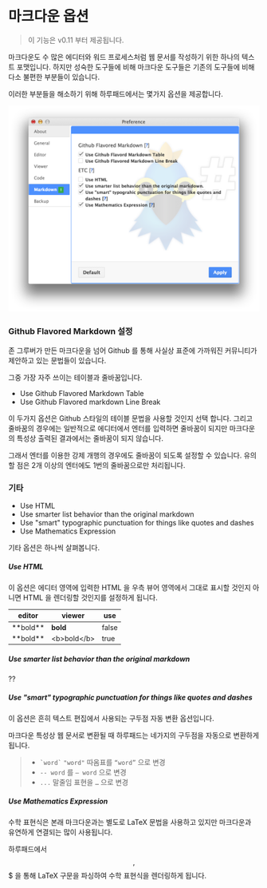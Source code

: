 # 마크다운 옵션

> 이 기능은 v0.11 부터 제공됩니다.

마크다운도 수 많은 에디터와 워드 프로세스처럼 웹 문서를 작성하기 위한 하나의 텍스트 포맷입니다. 하지만 성숙한 도구들에 비해 마크다운 도구들은 기존의 도구들에 비해 다소 불편한 부분들이 있습니다.

이러한 부분들을 해소하기 위해 하루패드에서는 몇가지 옵션을 제공합니다.

![](images/001.png)

### Github Flavored Markdown 설정

존 그루버가 만든 마크다운을 넘어 Github 를 통해 사실상 표준에 가까워진 커뮤니티가 제안하고 있는 문법들이 있습니다.

그중 가장 자주 쓰이는 테이블과 줄바꿈입니다.

* Use Github Flavored Markdown Table
* Use Github Flavored markdown Line Break

이 두가지 옵션은 Github 스타일의 테이블 문법을 사용할 것인지 선택 합니다. 그리고 줄바꿈의 경우에는 일반적으로 에디터에서 엔터를 입력하면 줄바꿈이 되지만 마크다운의 특성상 출력된 결과에서는 줄바꿈이 되지 않습니다.

그래서 엔터를 이용한 강제 개행의 경우에도 줄바꿈이 되도록 설정할 수 있습니다.
유의할 점은 2개 이상의 엔터에도 1번의 줄바꿈으로만 처리됩니다.

### 기타

* Use HTML
* Use smarter list behavior than the original markdown
* Use "smart" typographic punctuation for things like quotes and dashes
* Use Mathematics Expression

기타 옵션은 하나씩 살펴봅니다.

##### Use HTML 

이 옵션은 에디터 영역에 입력한 HTML 을 우측 뷰어 영역에서 그대로 표시할 것인지 아니면 HTML 을 렌더링할 것인지를 설정하게 됩니다.

| editor                 | viewer                              | use   |
|---------------------|---------------------------------|-------|
| \*\*bold\*\*         |  <b>bold</b>                     | false |
| \*\*bold\*\*         |  &lt;b&gt;bold&lt;/b&gt;   | true  |

##### Use smarter list behavior than the original markdown
??

##### Use "smart" typographic punctuation for things like quotes and dashes

이 옵션은 흔히 텍스트 편집에서 사용되는 구두점 자동 변환 옵션입니다.

마크다운 특성상 웹 문서로 변환될 때 하루패드는 네가지의 구두점을 자동으로 변환하게 됩니다.
 
> * <code>\`word\`</code> `"word"` 따옴표를 `“word”` 으로 변경
> * `-- word` 를 `— word` 으로 변경
> * `...` 말줄임 표현을 `…` 으로 변경


##### Use Mathematics Expression

수학 표현식은 본래 마크다운과는 별도로 LaTeX 문법을 사용하고 있지만 마크다운과 유연하게 연결되는 많이 사용됩니다.

하루패드에서 $$, $$$ 을 통해 LaTeX 구문을 파싱하여 수학 표현식을 렌더링하게 됩니다. 
